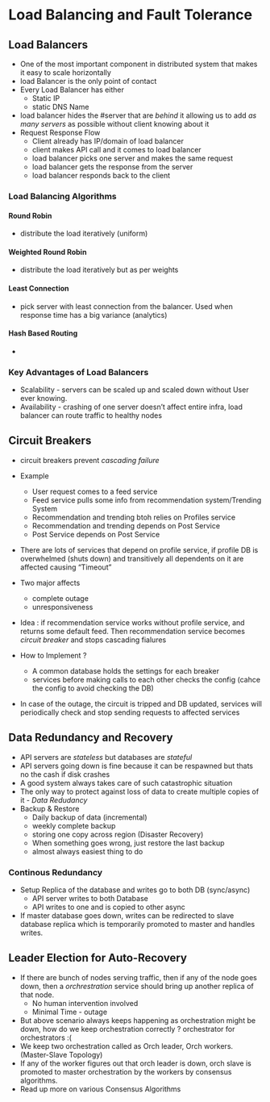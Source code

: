 # Load Balancing and Fault Tolerance

## Load Balancers

* One of the most important component in distributed system that makes it easy to scale horizontally
* load Balancer is the only point of contact
* Every Load Balancer has either
    * Static IP
    * static DNS Name
* load balancer hides the #server that are *behind* it allowing us to add *as many servers* as possible without client knowing about it
* Request Response Flow
    * Client already has IP/domain of load balancer
    * client makes API call and it comes to load balancer
    * load balancer picks one server and makes the same request
    * load balancer gets the response from the server
    * load balancer responds back to the client

### Load Balancing Algorithms

#### Round Robin

* distribute the load iteratively (uniform)

#### Weighted Round Robin

* distribute the load iteratively but as per weights

#### Least Connection

* pick server with least connection from the balancer. Used when response time has a big variance (analytics)

#### Hash Based Routing

* 

### Key Advantages of Load Balancers

* Scalability - servers can be scaled up and scaled down without User ever knowing.
* Availability - crashing of one server doesn’t affect entire infra, load balancer can route traffic to healthy nodes

## Circuit Breakers

* circuit breakers prevent *cascading failure*
* Example
    * User request comes to a feed service
    * Feed service pulls some info from recommendation system/Trending System
    * Recommendation and trending btoh relies on Profiles service
    * Recommendation and trending depends on Post Service
    * Post Service depends on Post Service
* There are lots of services that depend on profile service, if profile DB is overwhelmed (shuts down) and transitively all dependents on it are affected causing “Timeout”
* Two major affects
    * complete outage
    * unresponsiveness
* Idea : if recommendation service works without profile service, and returns some default feed. Then recommendation service becomes *circuit breaker* and stops cascading fialures

* How to Implement ?
    * A common database holds the settings for each breaker
    * services before making calls to each other checks the config (cahce the config to avoid checking the DB)
* In case of the outage, the circuit is tripped and DB updated, services will periodically check and stop sending requests to affected services

## Data Redundancy and Recovery

* API servers are *stateless* but databases are *stateful*
* API servers going down is fine because it can be respawned but thats no the cash if disk crashes
* A good system always takes care of such catastrophic situation
* The only way to protect against loss of data to create multiple copies of it - *Data Redudancy*
* Backup & Restore
    * Daily backup of data (incremental)
    * weekly complete backup
    * storing one copy across region (Disaster Recovery)
    * When something goes wrong, just restore the last backup
    * almost always easiest thing to do

### Continous Redundancy

* Setup Replica of the database and writes go to both DB (sync/async)
    * API server writes to both Database
    * API writes to one and is copied to other async
* If master database goes down, writes can be redirected to slave database replica which is temporarily promoted to master and handles writes.

## Leader Election for Auto-Recovery

* If there are bunch of nodes serving traffic, then if any of the node goes down, then a *orchrestration* service should bring up another replica of that node.
    * No human intervention involved
    * Minimal Time - outage
* But above scenario always keeps happening as orchestration might be down, how do we keep orchestration correctly ? orchestrator for orchestrators :(
* We keep two orchestration called as Orch leader, Orch workers. (Master-Slave Topology)
* If any of the worker figures out that orch leader is down, orch slave is promoted to master orchestration by the workers by consensus algorithms.
* Read up more on various Consensus Algorithms